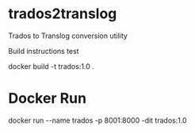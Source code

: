 # trados2translog

Trados to Translog conversion utility 

Build instructions test

docker build -t trados:1.0 .

# Docker Run

docker run --name trados -p 8001:8000 -dit trados:1.0
